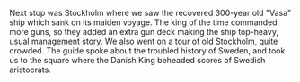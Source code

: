 Next stop was Stockholm where we saw the recovered 300-year old "Vasa" ship which sank on its maiden voyage. The king of the time commanded more guns, so they added an extra gun deck making the ship top-heavy, usual management story. We also went on a tour of old Stockholm, quite crowded. The guide spoke about the troubled history of Sweden, and took us to the square where the Danish King beheaded scores of Swedish aristocrats.
